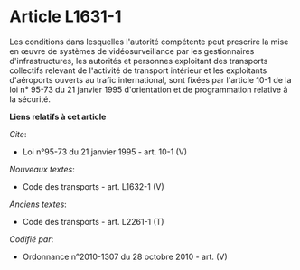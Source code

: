# Article L1631-1

Les conditions dans lesquelles l'autorité compétente peut prescrire la mise en œuvre de systèmes de vidéosurveillance par les
gestionnaires d'infrastructures, les autorités et personnes exploitant des transports collectifs relevant de l'activité de
transport intérieur et les exploitants d'aéroports ouverts au trafic international, sont fixées par l'article 10-1 de la loi
n° 95-73 du 21 janvier 1995 d'orientation et de programmation relative à la sécurité.

**Liens relatifs à cet article**

_Cite_:

  - Loi n°95-73 du 21 janvier 1995 - art. 10-1 (V)

_Nouveaux textes_:

  - Code des transports - art. L1632-1 (V)

_Anciens textes_:

  - Code des transports - art. L2261-1 (T)

_Codifié par_:

  - Ordonnance n°2010-1307 du 28 octobre 2010 - art. (V)
